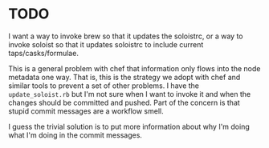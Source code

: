 # TODO

I want a way to invoke brew so that it updates the soloistrc, or a way to invoke
soloist so that it updates soloistrc to include current taps/casks/formulae.

This is a general problem with chef that information only flows into the node
metadata one way. That is, this is the strategy we adopt with chef and similar
tools to prevent a set of other problems. I have the `update_soloist.rb` but I'm
not sure when I want to invoke it and when the changes should be committed and
pushed. Part of the concern is that stupid commit messages are a workflow smell.

I guess the trivial solution is to put more information about why I'm doing what
I'm doing in the commit messages.
